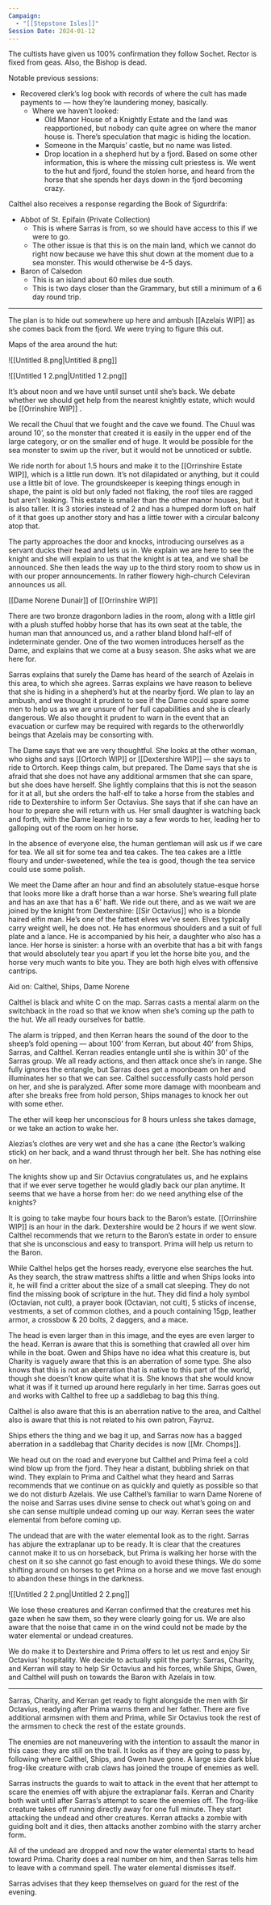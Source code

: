 ```yaml
---
Campaign:
  - "[[Stepstone Isles]]"
Session Date: 2024-01-12
---
```

The cultists have given us 100% confirmation they follow Sochet. Rector is fixed from geas. Also, the Bishop is dead.

Notable previous sessions:

- Recovered clerk’s log book with records of where the cult has made payments to — how they’re laundering money, basically.
    - Where we haven’t looked:
        - Old Manor House of a Knightly Estate and the land was reapportioned, but nobody can quite agree on where the manor house is. There’s speculation that magic is hiding the location.
        - Someone in the Marquis’ castle, but no name was listed.
        - Drop location in a shepherd hut by a fjord. Based on some other information, this is where the missing cult priestess is. We went to the hut and fjord, found the stolen horse, and heard from the horse that she spends her days down in the fjord becoming crazy.

Calthel also receives a response regarding the Book of Sigurdrifa:

- Abbot of St. Epifain (Private Collection)
    - This is where Sarras is from, so we should have access to this if we were to go.
    - The other issue is that this is on the main land, which we cannot do right now because we have this shut down at the moment due to a sea monster. This would otherwise be 4-5 days.
- Baron of Calsedon
    - This is an island about 60 miles due south.
    - This is two days closer than the Grammary, but still a minimum of a 6 day round trip.

---

The plan is to hide out somewhere up here and ambush [[Azelais WIP]] as she comes back from the fjord. We were trying to figure this out.

Maps of the area around the hut:

![[Untitled 8.png|Untitled 8.png]]

![[Untitled 1 2.png|Untitled 1 2.png]]

It’s about noon and we have until sunset until she’s back. We debate whether we should get help from the nearest knightly estate, which would be [[Orrinshire WIP]] .

We recall the Chuul that we fought and the cave we found. The Chuul was around 10’, so the monster that created it is easily in the upper end of the large category, or on the smaller end of huge. It would be possible for the sea monster to swim up the river, but it would not be unnoticed or subtle.

We ride north for about 1.5 hours and make it to the [[Orrinshire Estate WIP]], which is a little run down. It’s not dilapidated or anything, but it could use a little bit of love. The groundskeeper is keeping things enough in shape, the paint is old but only faded not flaking, the roof tiles are ragged but aren’t leaking. This estate is smaller than the other manor houses, but it is also taller. It is 3 stories instead of 2 and has a humped dorm loft on half of it that goes up another story and has a little tower with a circular balcony atop that.

The party approaches the door and knocks, introducing ourselves as a servant ducks their head and lets us in. We explain we are here to see the knight and she will explain to us that the knight is at tea, and we shall be announced. She then leads the way up to the third story room to show us in with our proper announcements. In rather flowery high-church Celeviran announces us all.

[[Dame Norene Dunair]] of [[Orrinshire WIP]]

There are two bronze dragonborn ladies in the room, along with a little girl with a plush stuffed hobby horse that has its own seat at the table, the human man that announced us, and a rather bland blond half-elf of indeterminate gender. One of the two women introduces herself as the Dame, and explains that we come at a busy season. She asks what we are here for.

Sarras explains that surely the Dame has heard of the search of Azelais in this area, to which she agrees. Sarras explains we have reason to believe that she is hiding in a shepherd’s hut at the nearby fjord. We plan to lay an ambush, and we thought it prudent to see if the Dame could spare some men to help us as we are unsure of her full capabilities and she is clearly dangerous. We also thought it prudent to warn in the event that an evacuation or curfew may be required with regards to the otherworldly beings that Azelais may be consorting with.

The Dame says that we are very thoughtful. She looks at the other woman, who sighs and says [[Ortorch WIP]] or [[Dextershire WIP]] — she says to ride to Ortorch. Keep things calm, but prepared. The Dame says that she is afraid that she does not have any additional armsmen that she can spare, but she does have herself. She lightly complains that this is not the season for it at all, but she orders the half-elf to take a horse from the stables and ride to Dextershire to inform Ser Octavius. She says that if she can have an hour to prepare she will return with us. Her small daughter is watching back and forth, with the Dame leaning in to say a few words to her, leading her to galloping out of the room on her horse.

In the absence of everyone else, the human gentleman will ask us if we care for tea. We all sit for some tea and tea cakes. The tea cakes are a little floury and under-sweetened, while the tea is good, though the tea service could use some polish.

We meet the Dame after an hour and find an absolutely statue-esque horse that looks more like a draft horse than a war horse. She’s wearing full plate and has an axe that has a 6’ haft. We ride out there, and as we wait we are joined by the knight from Dextershire: [[Sir Octavius]] who is a blonde haired elfin man. He’s one of the fattest elves we’ve seen. Elves typically carry weight well, he does not. He has enormous shoulders and a suit of full plate and a lance. He is accompanied by his heir, a daughter who also has a lance. Her horse is sinister: a horse with an overbite that has a bit with fangs that would absolutely tear you apart if you let the horse bite you, and the horse very much wants to bite you. They are both high elves with offensive cantrips.

Aid on: Calthel, Ships, Dame Norene

Calthel is black and white C on the map. Sarras casts a mental alarm on the switchback in the road so that we know when she’s coming up the path to the hut. We all ready ourselves for battle.

The alarm is tripped, and then Kerran hears the sound of the door to the sheep’s fold opening — about 100’ from Kerran, but about 40’ from Ships, Sarras, and Calthel. Kerran readies entangle until she is within 30’ of the Sarras group. We all ready actions, and then attack once she’s in range. She fully ignores the entangle, but Sarras does get a moonbeam on her and illuminates her so that we can see. Calthel successfully casts hold person on her, and she is paralyzed. After some more damage with moonbeam and after she breaks free from hold person, Ships manages to knock her out with some ether.

The ether will keep her unconscious for 8 hours unless she takes damage, or we take an action to wake her.

Alezias’s clothes are very wet and she has a cane (the Rector’s walking stick) on her back, and a wand thrust through her belt. She has nothing else on her.

The knights show up and Sir Octavius congratulates us, and he explains that if we ever serve together he would gladly back our plan anytime. It seems that we have a horse from her: do we need anything else of the knights?

It is going to take maybe four hours back to the Baron’s estate. [[Orrinshire WIP]] is an hour in the dark. Dextershire would be 2 hours if we went slow. Calthel recommends that we return to the Baron’s estate in order to ensure that she is unconscious and easy to transport. Prima will help us return to the Baron.

While Calthel helps get the horses ready, everyone else searches the hut. As they search, the straw mattress shifts a little and when Ships looks into it, he will find a critter about the size of a small cat sleeping. They do not find the missing book of scripture in the hut. They did find a holy symbol (Octavian, not cult), a prayer book (Octavian, not cult), 5 sticks of incense, vestments, a set of common clothes, and a pouch containing 15gp, leather armor, a crossbow & 20 bolts, 2 daggers, and a mace.

The head is even larger than in this image, and the eyes are even larger to the head. Kerran is aware that this is something that crawled all over him while in the boat. Gwen and Ships have no idea what this creature is, but Charity is vaguely aware that this is an aberration of some type. She also knows that this is not an aberration that is native to this part of the world, though she doesn’t know quite what it is. She knows that she would know what it was if it turned up around here regularly in her time. Sarras goes out and works with Calthel to free up a saddlebag to bag this thing.

Calthel is also aware that this is an aberration native to the area, and Calthel also is aware that this is not related to his own patron, Fayruz.

Ships ethers the thing and we bag it up, and Sarras now has a bagged aberration in a saddlebag that Charity decides is now [[Mr. Chomps]].

We head out on the road and everyone but Calthel and Prima feel a cold wind blow up from the fjord. They hear a distant, bubbling shriek on that wind. They explain to Prima and Calthel what they heard and Sarras recommends that we continue on as quickly and quietly as possible so that we do not disturb Azelais. We use Calthel’s familiar to warn Dame Norene of the noise and Sarras uses divine sense to check out what’s going on and she can sense multiple undead coming up our way. Kerran sees the water elemental from before coming up.

The undead that are with the water elemental look as to the right. Sarras has abjure the extraplanar up to be ready. It is clear that the creatures cannot make it to us on horseback, but Prima is walking her horse with the chest on it so she cannot go fast enough to avoid these things. We do some shifting around on horses to get Prima on a horse and we move fast enough to abandon these things in the darkness.

![[Untitled 2 2.png|Untitled 2 2.png]]

We lose these creatures and Kerran confirmed that the creatures met his gaze when he saw them, so they were clearly going for us. We are also aware that the noise that came in on the wind could not be made by the water elemental or undead creatures.

We do make it to Dextershire and Prima offers to let us rest and enjoy Sir Octavius’ hospitality. We decide to actually split the party: Sarras, Charity, and Kerran will stay to help Sir Octavius and his forces, while Ships, Gwen, and Calthel will push on towards the Baron with Azelais in tow.

---

Sarras, Charity, and Kerran get ready to fight alongside the men with Sir Octavius, readying after Prima warns them and her father. There are five additional armsmen with them and Prima, while Sir Octavius took the rest of the armsmen to check the rest of the estate grounds.

The enemies are not maneuvering with the intention to assault the manor in this case: they are still on the trail. It looks as if they are going to pass by, following where Calthel, Ships, and Gwen have gone. A large size dark blue frog-like creature with crab claws has joined the troupe of enemies as well.

Sarras instructs the guards to wait to attack in the event that her attempt to scare the enemies off with abjure the extraplanar fails. Kerran and Charity both wait until after Sarras’s attempt to scare the enemies off. The frog-like creature takes off running directly away for one full minute. They start attacking the undead and other creatures. Kerran attacks a zombie with guiding bolt and it dies, then attacks another zombino with the starry archer form.

All of the undead are dropped and now the water elemental starts to head toward Prima. Charity does a real number on him, and then Sarras tells him to leave with a command spell. The water elemental dismisses itself.

Sarras advises that they keep themselves on guard for the rest of the evening.